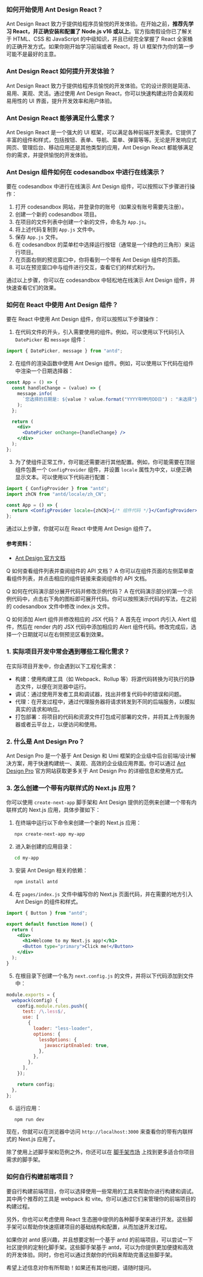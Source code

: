 ### 如何开始使用 Ant Design React？

Ant Design React 致力于提供给程序员愉悦的开发体验。在开始之前，**推荐先学习 React，并正确安装和配置了 Node.js v16 或以上**。官方指南假设你已了解关于 HTML、CSS 和 JavaScript 的中级知识，并且已经完全掌握了 React 全家桶的正确开发方式。如果你刚开始学习前端或者 React，将 UI 框架作为你的第一步可能不是最好的主意。

### Ant Design React 如何提升开发体验？

Ant Design React 致力于提供给程序员愉悦的开发体验。它的设计原则是简洁、易用、美观、灵活。通过使用 Ant Design React，你可以快速构建出符合美观和易用性的 UI 界面，提升开发效率和用户体验。

### Ant Design React 能够满足什么需求？

Ant Design React 是一个强大的 UI 框架，可以满足各种前端开发需求。它提供了丰富的组件和样式，包括按钮、表单、导航、菜单、弹窗等等。无论是开发响应式网页、管理后台、移动应用还是其他类型的应用，Ant Design React 都能够满足你的需求，并提供愉悦的开发体验。

### Ant Design 组件如何在 codesandbox 中进行在线演示？

要在 codesandbox 中进行在线演示 Ant Design 组件，可以按照以下步骤进行操作：

1. 打开 codesandbox 网站，并登录你的账号（如果没有账号需要先注册）。
2. 创建一个新的 codesandbox 项目。
3. 在项目的文件列表中创建一个新的文件，命名为 `App.js`。
4. 将上述代码复制到 `App.js` 文件中。
5. 保存 `App.js` 文件。
6. 在 codesandbox 的菜单栏中选择运行按钮（通常是一个绿色的三角形）来运行项目。
7. 在页面右侧的预览窗口中，你将看到一个带有 Ant Design 组件的页面。
8. 可以在预览窗口中与组件进行交互，查看它们的样式和行为。

通过以上步骤，你可以在 codesandbox 中轻松地在线演示 Ant Design 组件，并快速查看它们的效果。

### 如何在 React 中使用 Ant Design 组件？

要在 React 中使用 Ant Design 组件，你可以按照以下步骤操作：

1. 在代码文件的开头，引入需要使用的组件。例如，可以使用以下代码引入 `DatePicker` 和 `message` 组件：

```jsx
import { DatePicker, message } from "antd";
```

2. 在组件的渲染函数中使用 Ant Design 组件。例如，可以使用以下代码在组件中渲染一个日期选择器：

```jsx
const App = () => {
  const handleChange = (value) => {
    message.info(
      `您选择的日期是: ${value ? value.format("YYYY年MM月DD日") : "未选择"}`,
    );
  };

  return (
    <div>
      <DatePicker onChange={handleChange} />
    </div>
  );
};
```

3. 为了使组件正常工作，你可能还需要进行其他配置。例如，你可能需要在顶层组件包裹一个 `ConfigProvider` 组件，并设置 `locale` 属性为中文，以便正确显示文本。可以使用以下代码进行配置：

```jsx
import { ConfigProvider } from "antd";
import zhCN from "antd/locale/zh_CN";

const App = () => {
  return <ConfigProvider locale={zhCN}>{/* 组件代码 */}</ConfigProvider>;
};
```

通过以上步骤，你就可以在 React 中使用 Ant Design 组件了。

#### 参考资料：

- [Ant Design 官方文档](https://ant.design/docs/react/introduce-cn)

Q 如何查看组件列表并查阅组件的 API 文档？ A 你可以在组件页面的左侧菜单查看组件列表，并点击相应的组件链接来查阅组件的 API 文档。

Q 如何在代码演示部分展开代码并修改示例代码？ A 在代码演示部分的第一个示例代码中，点击右下角的图标即可展开代码。你可以按照演示代码的写法，在之前的 codesandbox 文件中修改 index.js 文件。

Q 如何添加 Alert 组件并修改相应的 JSX 代码？ A 首先在 import 内引入 Alert 组件，然后在 render 内的 JSX 代码中添加相应的 Alert 组件代码。修改完成后，选择一个日期就可以在右侧预览区看到效果。

### 1. 实际项目开发中常会遇到哪些工程化需求？

在实际项目开发中，你会遇到以下工程化需求：

- 构建：使用构建工具（如 Webpack、Rollup 等）将源代码转换为可执行的静态文件，以便在浏览器中运行。
- 调试：通过使用开发者工具和调试器，找出并修复代码中的错误和问题。
- 代理：在开发过程中，通过代理服务器将请求转发到不同的后端服务，以模拟真实的请求和响应。
- 打包部署：将项目的代码和资源文件打包成可部署的文件，并将其上传到服务器或者云平台上，以便访问和使用。

### 2. 什么是 Ant Design Pro？

Ant Design Pro 是一个基于 Ant Design 和 Umi 框架的企业级中后台前端/设计解决方案，用于快速构建统一、美观、高效的企业级应用界面。你可以通过 [Ant Design Pro](https://pro.ant.design/) 官方网站获取更多关于 Ant Design Pro 的详细信息和使用方式。

### 3. 怎么创建一个带有内联样式的 Next.js 应用？

你可以使用 `create-next-app` 脚手架和 Ant Design 提供的范例来创建一个带有内联样式的 Next.js 应用，具体步骤如下：

1. 在终端中运行以下命令来创建一个新的 Next.js 应用：

```bash
   npx create-next-app my-app
```

2. 进入新创建的应用目录：

```bash
   cd my-app
```

3. 安装 Ant Design 相关的依赖：

```bash
   npm install antd
```

4. 在 `pages/index.js` 文件中编写你的 Next.js 页面代码，并在需要的地方引入 Ant Design 的组件和样式。

```jsx
import { Button } from "antd";

export default function Home() {
  return (
    <div>
      <h1>Welcome to my Next.js app!</h1>
      <Button type="primary">Click me!</Button>
    </div>
  );
}
```

5. 在根目录下创建一个名为 `next.config.js` 的文件，并将以下代码添加到文件中：

```javascript
module.exports = {
  webpack(config) {
    config.module.rules.push({
      test: /\.less$/,
      use: [
        {
          loader: "less-loader",
          options: {
            lessOptions: {
              javascriptEnabled: true,
            },
          },
        },
      ],
    });

    return config;
  },
};
```

6. 运行应用：

```bash
   npm run dev
```

现在，你就可以在浏览器中访问 `http://localhost:3000` 来查看你的带有内联样式的 Next.js 应用了。

除了使用上述脚手架和范例之外，你还可以在 [脚手架市场](https://scaffold.ant.design/) 上找到更多适合你项目需求的脚手架。

### 如何自行构建前端项目？

要自行构建前端项目，你可以选择使用一些常用的工具来帮助你进行构建和调试。其中两个推荐的工具是 webpack 和 vite。你可以通过它们来管理你的前端项目的构建过程。

另外，你也可以考虑使用 React 生态圈中提供的各种脚手架来进行开发。这些脚手架可以帮助你快速搭建项目的基础结构和配置，从而加速开发过程。

如果你对 antd 感兴趣，并且想要定制一个基于 antd 的前端项目，可以尝试一下社区提供的定制化脚手架。这些脚手架基于 antd，可以为你提供更加便捷和高效的开发体验。同时，你也可以通过贡献你的代码来帮助完善这些脚手架。

希望上述信息对你有所帮助！如果还有其他问题，请随时提问。
